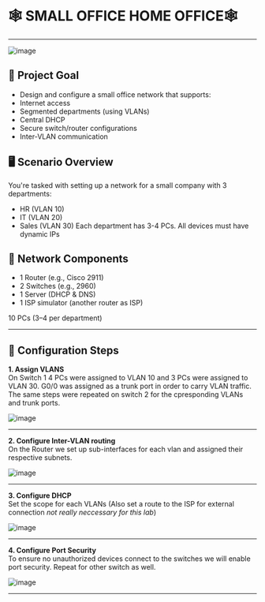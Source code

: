 # 🕸️ SMALL OFFICE HOME OFFICE🕸️

---
![image](https://github.com/user-attachments/assets/6acdaed1-e891-4abb-90c1-a0f84bc71d84)

## 🎯 Project Goal
- Design and configure a small office network that supports:
- Internet access
- Segmented departments (using VLANs)
- Central DHCP
- Secure switch/router configurations
- Inter-VLAN communication

## 🖥️ Scenario Overview
You're tasked with setting up a network for a small company with 3 departments:
- HR (VLAN 10)
- IT (VLAN 20)
- Sales (VLAN 30)
Each department has 3-4 PCs. All devices must have dynamic IPs

## 🧱 Network Components

- 1 Router (e.g., Cisco 2911)
- 2 Switches (e.g., 2960)
- 1 Server (DHCP & DNS)
- 1 ISP simulator (another router as ISP)

10 PCs (3–4 per department)

---

## 🔧 Configuration Steps

**1. Assign VLANS**
<br>
On Switch 1 4 PCs were assigned to VLAN 10 and 3 PCs were assigned to VLAN 30. G0/0 was assigned as a trunk port in order to carry VLAN traffic. The same steps were repeated on switch 2 for the cpresponding VLANs and trunk ports.

![image](https://github.com/user-attachments/assets/c8229833-8492-4c95-9ece-2c372da35f07)

---

**2. Configure Inter-VLAN routing**
<br>
On the Router we set up sub-interfaces for each vlan and assigned their respective subnets.

![image](https://github.com/user-attachments/assets/582d6d53-91fa-4bfa-b9b6-98601bdc1a90)

---

**3. Configure DHCP**
<br>
Set the scope for each VLANs (Also set a route to the ISP for external connection *not really neccessary for this lab*)

![image](https://github.com/user-attachments/assets/2a5c6a3b-d09b-4b4e-86d2-21f452cb2bfd)


---

**4. Configure Port Security**
<br>
To ensure no unauthorized devices connect to the switches we will enable port security. Repeat for other switch as well. 

![image](https://github.com/user-attachments/assets/19d15659-6cd6-4be6-8023-5edb2b40bf0d)


---







